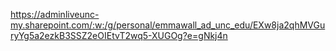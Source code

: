 https://adminliveunc-my.sharepoint.com/:w:/g/personal/emmawall_ad_unc_edu/EXw8ja2qhMVGuryYg5a2ezkB3SSZ2eOIEtvT2wq5-XUGOg?e=gNkj4n
